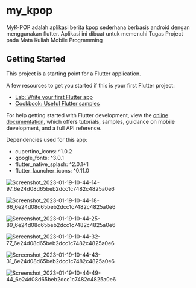 # my_kpop

MyK-POP adalah aplikasi berita kpop sederhana berbasis android dengan menggunakan flutter. Aplikasi ini dibuat untuk memenuhi Tugas Project pada Mata Kuliah Mobile Programming

## Getting Started

This project is a starting point for a Flutter application.

A few resources to get you started if this is your first Flutter project:

- [Lab: Write your first Flutter app](https://docs.flutter.dev/get-started/codelab)
- [Cookbook: Useful Flutter samples](https://docs.flutter.dev/cookbook)

For help getting started with Flutter development, view the
[online documentation](https://docs.flutter.dev/), which offers tutorials,
samples, guidance on mobile development, and a full API reference.

Dependencies used for this app:
- cupertino_icons: ^1.0.2
- google_fonts: ^3.0.1
- flutter_native_splash: ^2.0.1+1
- flutter_launcher_icons: ^0.11.0

![Screenshot_2023-01-19-10-44-14-97_6e24d08d65beb2dcc1c7482c4825a0e6](https://user-images.githubusercontent.com/58968817/213353800-b9de3102-2887-4709-8319-3878bb289873.jpg)

![Screenshot_2023-01-19-10-44-18-66_6e24d08d65beb2dcc1c7482c4825a0e6](https://user-images.githubusercontent.com/58968817/213353814-3d9ecc4f-419e-4415-9453-5322b414c41f.jpg)

![Screenshot_2023-01-19-10-44-25-89_6e24d08d65beb2dcc1c7482c4825a0e6](https://user-images.githubusercontent.com/58968817/213353819-26e9483f-3de5-4475-bf6e-fa4278f287ad.jpg)

![Screenshot_2023-01-19-10-44-32-77_6e24d08d65beb2dcc1c7482c4825a0e6](https://user-images.githubusercontent.com/58968817/213353827-170e1547-ece0-441f-be05-e6288cf7e555.jpg)

![Screenshot_2023-01-19-10-44-43-31_6e24d08d65beb2dcc1c7482c4825a0e6](https://user-images.githubusercontent.com/58968817/213353832-016c905c-72cc-40bb-b81b-c5b73d54c702.jpg)

![Screenshot_2023-01-19-10-44-49-44_6e24d08d65beb2dcc1c7482c4825a0e6](https://user-images.githubusercontent.com/58968817/213353845-ad1b8f71-8bd9-495e-991a-374cd1b5ef1a.jpg)
